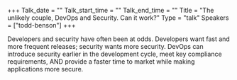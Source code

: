 +++
Talk_date = ""
Talk_start_time = ""
Talk_end_time = ""
Title = "The unlikely couple, DevOps and Security. Can it work?"
Type = "talk"
Speakers = ["todd-benson"]
+++

Developers and security have often been at odds. Developers want fast and more frequent releases; security wants more security. DevOps can introduce security earlier in the development cycle, meet key compliance requirements, AND provide a faster time to market while making applications more secure.
